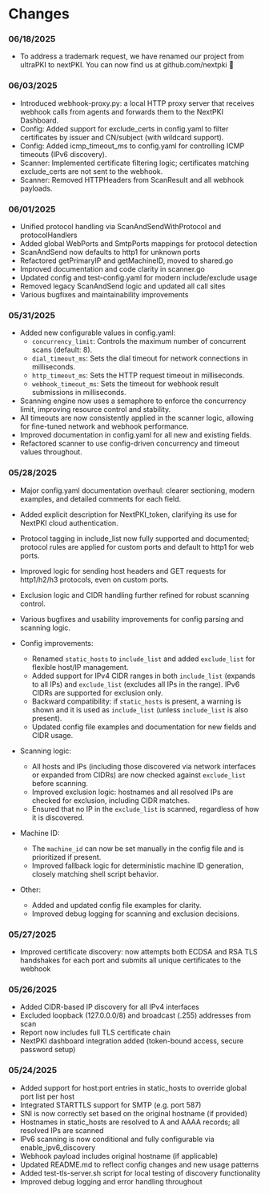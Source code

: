 # Changes

### 06/18/2025

- To address a trademark request, we have renamed our project from ultraPKI to nextPKI. You can now find us at github.com/nextpki 🤡

### 06/03/2025

- Introduced webhook-proxy.py: a local HTTP proxy server that receives webhook calls from agents and forwards them to the NextPKI Dashboard.
- Config: Added support for exclude_certs in config.yaml to filter certificates by issuer and CN/subject (with wildcard support).
- Config: Added icmp_timeout_ms to config.yaml for controlling ICMP timeouts (IPv6 discovery).
- Scanner: Implemented certificate filtering logic; certificates matching exclude_certs are not sent to the webhook.
- Scanner: Removed HTTPHeaders from ScanResult and all webhook payloads.

### 06/01/2025

- Unified protocol handling via ScanAndSendWithProtocol and protocolHandlers
- Added global WebPorts and SmtpPorts mappings for protocol detection
- ScanAndSend now defaults to http1 for unknown ports
- Refactored getPrimaryIP and getMachineID, moved to shared.go
- Improved documentation and code clarity in scanner.go
- Updated config and test-config.yaml for modern include/exclude usage
- Removed legacy ScanAndSend logic and updated all call sites
- Various bugfixes and maintainability improvements

### 05/31/2025

- Added new configurable values in config.yaml:
  - `concurrency_limit`: Controls the maximum number of concurrent scans (default: 8).
  - `dial_timeout_ms`: Sets the dial timeout for network connections in milliseconds.
  - `http_timeout_ms`: Sets the HTTP request timeout in milliseconds.
  - `webhook_timeout_ms`: Sets the timeout for webhook result submissions in milliseconds.
- Scanning engine now uses a semaphore to enforce the concurrency limit, improving resource control and stability.
- All timeouts are now consistently applied in the scanner logic, allowing for fine-tuned network and webhook performance.
- Improved documentation in config.yaml for all new and existing fields.
- Refactored scanner to use config-driven concurrency and timeout values throughout.

### 05/28/2025

- Major config.yaml documentation overhaul: clearer sectioning, modern examples, and detailed comments for each field.
- Added explicit description for NextPKI_token, clarifying its use for NextPKI cloud authentication.
- Protocol tagging in include_list now fully supported and documented; protocol rules are applied for custom ports and default to http1 for web ports.
- Improved logic for sending host headers and GET requests for http1/h2/h3 protocols, even on custom ports.
- Exclusion logic and CIDR handling further refined for robust scanning control.
- Various bugfixes and usability improvements for config parsing and scanning logic.

- Config improvements:
  - Renamed `static_hosts` to `include_list` and added `exclude_list` for flexible host/IP management.
  - Added support for IPv4 CIDR ranges in both `include_list` (expands to all IPs) and `exclude_list` (excludes all IPs in the range). IPv6 CIDRs are supported for exclusion only.
  - Backward compatibility: if `static_hosts` is present, a warning is shown and it is used as `include_list` (unless `include_list` is also present).
  - Updated config file examples and documentation for new fields and CIDR usage.

- Scanning logic:
  - All hosts and IPs (including those discovered via network interfaces or expanded from CIDRs) are now checked against `exclude_list` before scanning.
  - Improved exclusion logic: hostnames and all resolved IPs are checked for exclusion, including CIDR matches.
  - Ensured that no IP in the `exclude_list` is scanned, regardless of how it is discovered.

- Machine ID:
  - The `machine_id` can now be set manually in the config file and is prioritized if present.
  - Improved fallback logic for deterministic machine ID generation, closely matching shell script behavior.

- Other:
  - Added and updated config file examples for clarity.
  - Improved debug logging for scanning and exclusion decisions.


### 05/27/2025

- Improved certificate discovery: now attempts both ECDSA and RSA TLS handshakes for each port and submits all unique certificates to the webhook


### 05/26/2025

 - Added CIDR-based IP discovery for all IPv4 interfaces
 - Excluded loopback (127.0.0.0/8) and broadcast (.255) addresses from scan
 - Report now includes full TLS certificate chain
 - NextPKI dashboard integration added (token-bound access, secure password setup)


### 05/24/2025

- Added support for host:port entries in static_hosts to override global port list per host
- Integrated STARTTLS support for SMTP (e.g. port 587)
- SNI is now correctly set based on the original hostname (if provided)
- Hostnames in static_hosts are resolved to A and AAAA records; all resolved IPs are scanned
- IPv6 scanning is now conditional and fully configurable via enable_ipv6_discovery
- Webhook payload includes original hostname (if applicable)
- Updated README.md to reflect config changes and new usage patterns
- Added test-tls-server.sh script for local testing of discovery functionality
- Improved debug logging and error handling throughout
